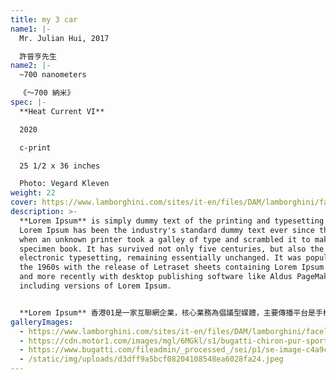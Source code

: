 ```yaml
---
title: my 3 car
name1: |-
  Mr. Julian Hui, 2017

  許晉亨先生
name2: |-
  ~700 nanometers

  《～700 納米》
spec: |-
  **Heat Current VI** 

  2020

  c-print

  25 1/2 x 36 inches 

  Photo: Vegard Kleven
weight: 22
cover: https://www.lamborghini.com/sites/it-en/files/DAM/lamborghini/facelift_2019/homepage/hero_banner/2022/04_12/hura_slide_01_m.jpg
description: >-
  **Lorem Ipsum** is simply dummy text of the printing and typesetting industry.
  Lorem Ipsum has been the industry's standard dummy text ever since the 1500s,
  when an unknown printer took a galley of type and scrambled it to make a type
  specimen book. It has survived not only five centuries, but also the leap into
  electronic typesetting, remaining essentially unchanged. It was popularised in
  the 1960s with the release of Letraset sheets containing Lorem Ipsum passages,
  and more recently with desktop publishing software like Aldus PageMaker
  including versions of Lorem Ipsum.


  **Lorem Ipsum** 香港01是一家互聯網企業，核心業務為倡議型媒體，主要傳播平台是手機應用程式和網站。企業研發各種互動數碼平台，開發由知識與科技帶動的多元化生活。
galleryImages:
  - https://www.lamborghini.com/sites/it-en/files/DAM/lamborghini/facelift_2019/homepage/hero_banner/2022/04_12/hura_slide_01_m.jpg
  - https://cdn.motor1.com/images/mgl/6MGkl/s1/bugatti-chiron-pur-sport.webp
  - https://www.bugatti.com/fileadmin/_processed_/sei/p1/se-image-c4a9cdcf0a58353aa5323d397bde7f34.jpg
  - /static/img/uploads/d3dff9a5bcf08204108548ea6028fa24.jpeg
---
```

